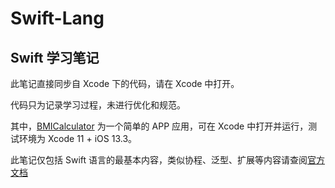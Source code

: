 # Swift-Lang


## Swift 学习笔记


此笔记直接同步自 Xcode 下的代码，请在 Xcode 中打开。

代码只为记录学习过程，未进行优化和规范。

其中，[BMICalculator](https://github.com/wcashew/Swift-Lang/tree/main/BMICalculator) 为一个简单的 APP 应用，可在 Xcode 中打开并运行，测试环境为 Xcode 11 + iOS 13.3。

此笔记仅包括 Swift 语言的最基本内容，类似协程、泛型、扩展等内容请查阅[官方文档](https://swift.org/documentation/)
